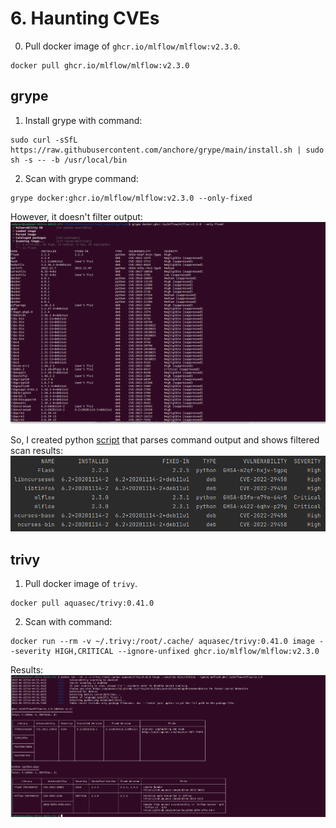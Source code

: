 # 6. Haunting CVEs

0. Pull docker image of `ghcr.io/mlflow/mlflow:v2.3.0`.
````
docker pull ghcr.io/mlflow/mlflow:v2.3.0
````

## grype
1. Install grype with command: 
````
sudo curl -sSfL https://raw.githubusercontent.com/anchore/grype/main/install.sh | sudo sh -s -- -b /usr/local/bin
````
2. Scan with grype command:
````
grype docker:ghcr.io/mlflow/mlflow:v2.3.0 --only-fixed
````
However, it doesn't filter output: 
![](./img/grype_doesnt_work.png)

So, I created python [script](https://github.com/Vadymor/cloud_computing/blob/e48e4daa7c897883a13941d4b83c5975aa72abd0/Task6/grype_filter_output.py) 
that parses command output and shows filtered scan results:
![](./img/grype_output.png)

## trivy

1. Pull docker image of `trivy`.
````
docker pull aquasec/trivy:0.41.0
````
2. Scan with command:
````
docker run --rm -v ~/.trivy:/root/.cache/ aquasec/trivy:0.41.0 image --severity HIGH,CRITICAL --ignore-unfixed ghcr.io/mlflow/mlflow:v2.3.0
````
Results:
![](./img/trivy_output.png)



